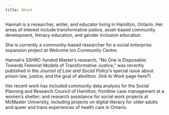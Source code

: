 ```yaml
---
title: About
---
```


Hannah is a researcher, writer, and educator living in Hamilton, Ontario. Her areas of interest include transformative justice, asset-based community development, literacy education, and gender inclusion education.

She is currently a community-based researcher for a social enterprise expansion project at Welcome Inn Community Centre.

Hannah’s SSHRC-funded Master’s research, “No One is Disposable: Towards Feminist Models of Transformative Justice,” was recently published in the _Journal of Law and Social Policy’s_ special issue about prison law, justice, and the goal of abolition. (link to Work page here?)

Her recent work has included community data analysis for the Social Planning and Research Council of Hamilton; frontline case management at a women’s shelter; and research assistance for social work projects at McMaster University, including projects on digital literacy for older adults and queer and trans experiences of health care in Ontario.

